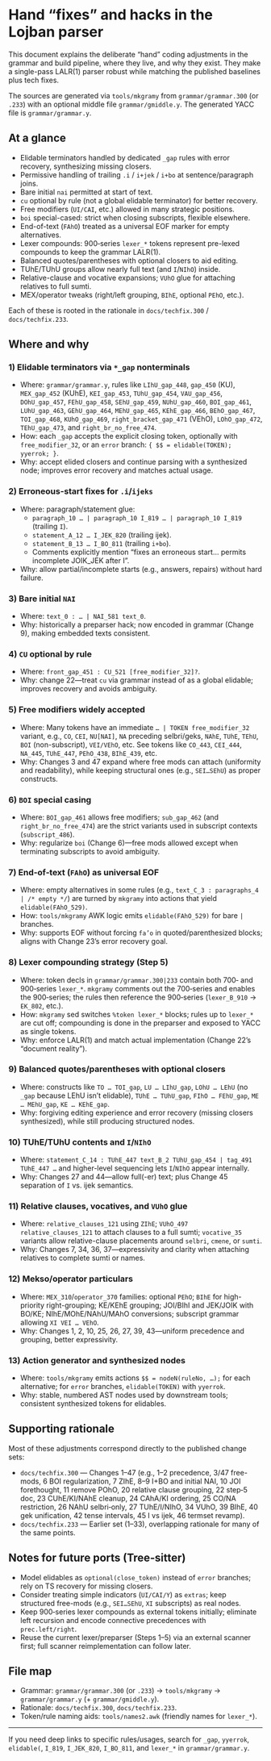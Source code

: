 # Hand “fixes” and hacks in the Lojban parser

This document explains the deliberate “hand” coding adjustments in the grammar and build pipeline, where they live, and why they exist. They make a single-pass LALR(1) parser robust while matching the published baselines plus tech fixes.

The sources are generated via `tools/mkgramy` from `grammar/grammar.300` (or `.233`) with an optional middle file `grammar/gmiddle.y`. The generated YACC file is `grammar/grammar.y`.

## At a glance

- Elidable terminators handled by dedicated `_gap` rules with error recovery, synthesizing missing closers.
- Permissive handling of trailing `.i` / `i+jek` / `i+bo` at sentence/paragraph joins.
- Bare initial `nai` permitted at start of text.
- `cu` optional by rule (not a global elidable terminator) for better recovery.
- Free modifiers (`UI/CAI`, etc.) allowed in many strategic positions.
- `boi` special-cased: strict when closing subscripts, flexible elsewhere.
- End-of-text (`FAhO`) treated as a universal EOF marker for empty alternatives.
- Lexer compounds: 900‑series `lexer_*` tokens represent pre-lexed compounds to keep the grammar LALR(1).
- Balanced quotes/parentheses with optional closers to aid editing.
- TUhE/TUhU groups allow nearly full text (and `I`/`NIhO`) inside.
- Relative-clause and vocative expansions; `VUhO` glue for attaching relatives to full sumti.
- MEX/operator tweaks (right/left grouping, `BIhE`, optional `PEhO`, etc.).

Each of these is rooted in the rationale in `docs/techfix.300` / `docs/techfix.233`.

## Where and why

### 1) Elidable terminators via `*_gap` nonterminals

- Where: `grammar/grammar.y`, rules like `LIhU_gap_448`, `gap_450` (KU), `MEX_gap_452` (KUhE), `KEI_gap_453`, `TUhU_gap_454`, `VAU_gap_456`, `DOhU_gap_457`, `FEhU_gap_458`, `SEhU_gap_459`, `NUhU_gap_460`, `BOI_gap_461`, `LUhU_gap_463`, `GEhU_gap_464`, `MEhU_gap_465`, `KEhE_gap_466`, `BEhO_gap_467`, `TOI_gap_468`, `KUhO_gap_469`, `right_bracket_gap_471` (VEhO), `LOhO_gap_472`, `TEhU_gap_473`, and `right_br_no_free_474`.
- How: each `_gap` accepts the explicit closing token, optionally with `free_modifier_32`, or an `error` branch: `{ $$ = elidable(TOKEN); yyerrok; }`.
- Why: accept elided closers and continue parsing with a synthesized node; improves error recovery and matches actual usage.

### 2) Erroneous-start fixes for `.i`/`ijeks`

- Where: paragraph/statement glue:
  - `paragraph_10 … | paragraph_10 I_819 … | paragraph_10 I_819` (trailing `I`).
  - `statement_A_12 … I_JEK_820` (trailing ijek).
  - `statement_B_13 … I_BO_811` (trailing `i+bo`).
  - Comments explicitly mention “fixes an erroneous start… permits incomplete JOIK_JEK after I”.
- Why: allow partial/incomplete starts (e.g., answers, repairs) without hard failure.

### 3) Bare initial `NAI`

- Where: `text_0 : … | NAI_581 text_0`.
- Why: historically a preparser hack; now encoded in grammar (Change 9), making embedded texts consistent.

### 4) `CU` optional by rule

- Where: `front_gap_451 : CU_521 [free_modifier_32]?`.
- Why: change 22—treat `cu` via grammar instead of as a global elidable; improves recovery and avoids ambiguity.

### 5) Free modifiers widely accepted

- Where: Many tokens have an immediate `… | TOKEN free_modifier_32` variant, e.g., `CO`, `CEI`, `NU[NAI]`, `NA` preceding selbri/geks, `NAhE`, `TUhE`, `TEhU`, `BOI` (non-subscript), `VEI/VEhO`, etc. See tokens like `CO_443`, `CEI_444`, `NA_445`, `TUhE_447`, `PEhO_438`, `BIhE_439`, etc.
- Why: Changes 3 and 47 expand where free mods can attach (uniformity and readability), while keeping structural ones (e.g., `SEI…SEhU`) as proper constructs.

### 6) `BOI` special casing

- Where: `BOI_gap_461` allows free modifiers; `sub_gap_462` (and `right_br_no_free_474`) are the strict variants used in subscript contexts (`subscript_486`).
- Why: regularize `boi` (Change 6)—free mods allowed except when terminating subscripts to avoid ambiguity.

### 7) End‑of‑text (`FAhO`) as universal EOF

- Where: empty alternatives in some rules (e.g., `text_C_3 : paragraphs_4 | /* empty */`) are turned by `mkgramy` into actions that yield `elidable(FAhO_529)`.
- How: `tools/mkgramy` AWK logic emits `elidable(FAhO_529)` for bare `|` branches.
- Why: supports EOF without forcing `fa’o` in quoted/parenthesized blocks; aligns with Change 23’s error recovery goal.

### 8) Lexer compounding strategy (Step 5)

- Where: token decls in `grammar/grammar.300|233` contain both 700‑ and 900‑series `lexer_*`. `mkgramy` comments out the 700‑series and enables the 900‑series; the rules then reference the 900‑series (`lexer_B_910` → `EK_802`, etc.).
- How: `mkgramy` sed switches `%token lexer_*` blocks; rules up to `lexer_*` are cut off; compounding is done in the preparser and exposed to YACC as single tokens.
- Why: enforce LALR(1) and match actual implementation (Change 22’s “document reality”).

### 9) Balanced quotes/parentheses with optional closers

- Where: constructs like `TO … TOI_gap`, `LU … LIhU_gap`, `LOhU … LEhU` (no `_gap` because LEhU isn’t elidable), `TUhE … TUhU_gap`, `FIhO … FEhU_gap`, `ME … MEhU_gap`, `KE … KEhE_gap`.
- Why: forgiving editing experience and error recovery (missing closers synthesized), while still producing structured nodes.

### 10) TUhE/TUhU contents and `I`/`NIhO`

- Where: `statement_C_14 : TUhE_447 text_B_2 TUhU_gap_454 | tag_491 TUhE_447 …` and higher-level sequencing lets `I`/`NIhO` appear internally.
- Why: Changes 27 and 44—allow full(-er) text; plus Change 45 separation of `I` vs. ijek semantics.

### 11) Relative clauses, vocatives, and `VUhO` glue

- Where: `relative_clauses_121` using `ZIhE`; `VUhO_497 relative_clauses_121` to attach clauses to a full sumti; `vocative_35` variants allow relative-clause placements around `selbri`, `cmene`, or `sumti`.
- Why: Changes 7, 34, 36, 37—expressivity and clarity when attaching relatives to complete sumti or names.

### 12) Mekso/operator particulars

- Where: `MEX_310`/`operator_370` families: optional `PEhO`; `BIhE` for high-priority right-grouping; KE/KEhE grouping; JOI/BIhI and JEK/JOIK with BO/KE; NIhE/MOhE/NAhU/MAhO conversions; subscript grammar allowing `XI VEI … VEhO`.
- Why: Changes 1, 2, 10, 25, 26, 27, 39, 43—uniform precedence and grouping, better expressivity.

### 13) Action generator and synthesized nodes

- Where: `tools/mkgramy` emits actions `$$ = nodeN(ruleNo, …);` for each alternative; for `error` branches, `elidable(TOKEN)` with `yyerrok`.
- Why: stable, numbered AST nodes used by downstream tools; consistent synthesized tokens for elidables.

## Supporting rationale

Most of these adjustments correspond directly to the published change sets:

- `docs/techfix.300` — Changes 1–47 (e.g., 1–2 precedence, 3/47 free-mods, 6 BOI regularization, 7 ZIhE, 8–9 I+BO and initial NAI, 10 JOI forethought, 11 remove POhO, 20 relative clause grouping, 22 step‑5 doc, 23 CUhE/KI/NAhE cleanup, 24 CAhA/KI ordering, 25 CO/NA restriction, 26 NAhU selbri‑only, 27 TUhE/I/NIhO, 34 VUhO, 39 BIhE, 40 gek unification, 42 tense intervals, 45 I vs ijek, 46 termset revamp).
- `docs/techfix.233` — Earlier set (1–33), overlapping rationale for many of the same points.

## Notes for future ports (Tree‑sitter)

- Model elidables as `optional(close_token)` instead of `error` branches; rely on TS recovery for missing closers.
- Consider treating simple indicators (`UI/CAI/Y`) as `extras`; keep structured free-mods (e.g., `SEI…SEhU`, `XI` subscripts) as real nodes.
- Keep 900‑series lexer compounds as external tokens initially; eliminate left recursion and encode connective precedences with `prec.left/right`.
- Reuse the current lexer/preparser (Steps 1–5) via an external scanner first; full scanner reimplementation can follow later.

## File map

- Grammar: `grammar/grammar.300` (or `.233`) → `tools/mkgramy` → `grammar/grammar.y` (+ `grammar/gmiddle.y`).
- Rationale: `docs/techfix.300`, `docs/techfix.233`.
- Token/rule naming aids: `tools/names2.awk` (friendly names for `lexer_*`).

---
If you need deep links to specific rules/usages, search for `_gap`, `yyerrok`, `elidable(`, `I_819`, `I_JEK_820`, `I_BO_811`, and `lexer_*` in `grammar/grammar.y`.